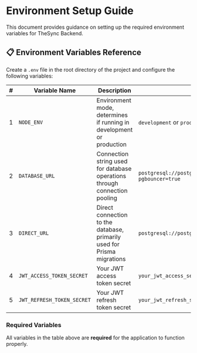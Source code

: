 # Environment Setup Guide

This document provides guidance on setting up the required environment variables for TheSync Backend.

## 📋 Environment Variables Reference

Create a `.env` file in the root directory of the project and configure the following variables:

| #   | Variable Name              | Description                                                               | Example                                                                   |
| --- | -------------------------- | ------------------------------------------------------------------------- | ------------------------------------------------------------------------- |
| 1   | `NODE_ENV`                 | Environment mode, determines if running in development or production      | `development` or `production`                                             |
| 2   | `DATABASE_URL`             | Connection string used for database operations through connection pooling | `postgresql://postgres:postgres@localhost:5432/thesync_db?pgbouncer=true` |
| 3   | `DIRECT_URL`               | Direct connection to the database, primarily used for Prisma migrations   | `postgresql://postgres:postgres@localhost:5432/thesync_db`                |
| 4   | `JWT_ACCESS_TOKEN_SECRET`  | Your JWT access token secret                                              | `your_jwt_access_secret`                                                  |
| 5   | `JWT_REFRESH_TOKEN_SECRET` | Your JWT refresh token secret                                             | `your_jwt_refresh_secret`                                                 |

### Required Variables

All variables in the table above are **required** for the application to function properly.
